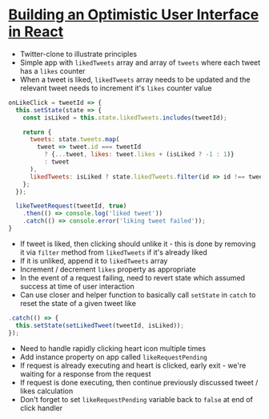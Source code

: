 # [Building an Optimistic User Interface in React](https://blog.bitsrc.io/building-an-optimistic-user-interface-in-react-b943656e75e3)

* Twitter-clone to illustrate principles
* Simple app with `likedTweets` array and array of `tweets` where each tweet has a `likes` counter
* When a tweet is liked, `likedTweets` array needs to be updated and the relevant tweet needs to increment it's `likes` counter value

```javascript
onLikeClick = tweetId => {
  this.setState(state => {
    const isLiked = this.state.likedTweets.includes(tweetId);

    return {
      tweets: state.tweets.map(
        tweet => tweet.id === tweetId
          ? {...tweet, likes: tweet.likes + (isLiked ? -1 : 1)}
          : tweet
      ),
      likedTweets: isLiked ? state.likedTweets.filter(id => id !== tweetId) : [...state.likedTweets, tweetId],
    };
  });

  likeTweetRequest(tweetId, true)
    .then(() => console.log('liked tweet'))
    .catch(() => console.error('liking tweet failed'));
}
```

* If tweet is liked, then clicking should unlike it - this is done by removing it via `filter` method from `likedTweets` if it's already liked
* If it is unliked, append it to `likedTweets` array
* Increment / decrement `likes` property as appropriate
* In the event of a request failing, need to revert state which assumed success at time of user interaction
* Can use closer and helper function to basically call `setState` in `catch` to reset the state of a given tweet like

```javascript
.catch(() => {
  this.setState(setLikedTweet(tweetId, isLiked));
});
```

* Need to handle rapidly clicking heart icon multiple times
* Add instance property on app called `likeRequestPending`
* If request is already executing and heart is clicked, early exit - we're waiting for a response from the request
* If request is done executing, then continue previously discussed tweet / likes calculation
* Don't forget to set `likeRequestPending` variable back to `false` at end of click handler
